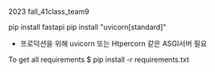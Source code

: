 2023 fall_41class_team9

pip install fastapi
pip install "uvicorn[standard]"
- 프로덕션을 위해 uvicorn 또는 Htpercorn 같은 ASGI서버 필요

To get all requirements
$ pip install -r requirements.txt
